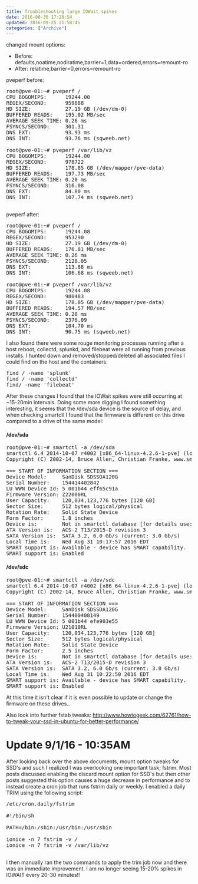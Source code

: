 ```yaml
---
title: Troubleshooting large IOWait spikes
date: 2016-08-30 17:28:54
updated: 2016-09-25 21:58:45
categories: ["Archive"]
---
```


[1]: http://serverfault.com/questions/12679/can-anyone-explain-precisely-what-iowait-is

[2]: http://serverfault.com/questions/573396/centos6-and-long-wait-io-time-on-jbd2-dm-0-8

[3]: http://serverfault.com/questions/363355/io-wait-causing-so-much-slowdown-ext4-jdb2-at-99-io-during-mysql-commit

[4]: https://wiki.debian.org/fstab

[5]: https://forum.proxmox.com/threads/pveperf-very-bad-fsyncs-second.17249/

changed mount options:

- Before: defaults,noatime,nodiratime,barrier=1,data=ordered,errors=remount-ro
- After: relatime,barrier=0,errors=remount-ro

pveperf before:
<pre class="prettyprint">
root@pve-01:~# pveperf /
CPU BOGOMIPS:      19244.00
REGEX/SECOND:      959888
HD SIZE:           27.19 GB (/dev/dm-0)
BUFFERED READS:    195.02 MB/sec
AVERAGE SEEK TIME: 0.26 ms
FSYNCS/SECOND:     301.31
DNS EXT:           93.93 ms
DNS INT:           93.76 ms (sqweeb.net)

root@pve-01:~# pveperf /var/lib/vz
CPU BOGOMIPS:      19244.00
REGEX/SECOND:      978722
HD SIZE:           178.85 GB (/dev/mapper/pve-data)
BUFFERED READS:    197.73 MB/sec
AVERAGE SEEK TIME: 0.20 ms
FSYNCS/SECOND:     316.08
DNS EXT:           84.80 ms
DNS INT:           107.74 ms (sqweeb.net)

</pre>

pveperf after:
<pre class="prettyprint">
root@pve-01:~# pveperf /
CPU BOGOMIPS:      19244.08
REGEX/SECOND:      953290
HD SIZE:           27.19 GB (/dev/dm-0)
BUFFERED READS:    176.81 MB/sec
AVERAGE SEEK TIME: 0.26 ms
FSYNCS/SECOND:     2128.05
DNS EXT:           113.88 ms
DNS INT:           106.68 ms (sqweeb.net)

root@pve-01:~# pveperf /var/lib/vz
CPU BOGOMIPS:      19244.08
REGEX/SECOND:      980483
HD SIZE:           178.85 GB (/dev/mapper/pve-data)
BUFFERED READS:    194.57 MB/sec
AVERAGE SEEK TIME: 0.20 ms
FSYNCS/SECOND:     2376.09
DNS EXT:           104.70 ms
DNS INT:           90.75 ms (sqweeb.net)
</pre>

I also found there were some rouge monitoring processes running after a host reboot, collectd, splunkd, and filebeat were all running from previous installs. I hunted down and removed/stopped/deleted all associated files I could find on the host and the containers.

<pre class="prettyprint">
find / -name 'splunk'
find / -name 'collectd'
find/ -name 'filebeat'
</pre>

After these changes I found that the IOWait spikes were still occurring at ~15-20min intervals. Doing some more digging I found something interesting, it seems that the /dev/sda device is the source of delay, and when checking smartctl I found that the firmware is different on this drive compared to a drive of the same model:

#### /dev/sda
<pre class="prettyprint">
root@pve-01:~# smartctl -a /dev/sda
smartctl 6.4 2014-10-07 r4002 [x86_64-linux-4.2.6-1-pve] (local build)
Copyright (C) 2002-14, Bruce Allen, Christian Franke, www.smartmontools.org

=== START OF INFORMATION SECTION ===
Device Model:     SanDisk SDSSDA120G
Serial Number:    154414402842
LU WWN Device Id: 5 001b44 eff65c91a
Firmware Version: Z22000RL
User Capacity:    120,034,123,776 bytes [120 GB]
Sector Size:      512 bytes logical/physical
Rotation Rate:    Solid State Device
Form Factor:      1.8 inches
Device is:        Not in smartctl database [for details use: -P showall]
ATA Version is:   ACS-2 T13/2015-D revision 3
SATA Version is:  SATA 3.2, 6.0 Gb/s (current: 3.0 Gb/s)
Local Time is:    Wed Aug 31 10:17:57 2016 EDT
SMART support is: Available - device has SMART capability.
SMART support is: Enabled
</pre>

#### /dev/sdc
<pre class="prettyprint">
root@pve-01:~# smartctl -a /dev/sdc
smartctl 6.4 2014-10-07 r4002 [x86_64-linux-4.2.6-1-pve] (local build)
Copyright (C) 2002-14, Bruce Allen, Christian Franke, www.smartmontools.org

=== START OF INFORMATION SECTION ===
Device Model:     SanDisk SDSSDA120G
Serial Number:    154400408149
LU WWN Device Id: 5 001b44 efe903e55
Firmware Version: U21010RL
User Capacity:    120,034,123,776 bytes [120 GB]
Sector Size:      512 bytes logical/physical
Rotation Rate:    Solid State Device
Form Factor:      2.5 inches
Device is:        Not in smartctl database [for details use: -P showall]
ATA Version is:   ACS-2 T13/2015-D revision 3
SATA Version is:  SATA 3.2, 6.0 Gb/s (current: 3.0 Gb/s)
Local Time is:    Wed Aug 31 10:22:50 2016 EDT
SMART support is: Available - device has SMART capability.
SMART support is: Enabled
</pre>

At this time it isn't clear if it is even possible to update or change the firmware on these drives..

Also look into further fstab tweaks:
http://www.howtogeek.com/62761/how-to-tweak-your-ssd-in-ubuntu-for-better-performance/

# Update 9/1/16 - 10:35AM

After looking back over the above documents, mount option tweaks for SSD's and such I realized I was overlooking one important task; fstrim. Most posts discussed enabling the discard mount option for SSD's but then other posts suggested this option causes a huge decrease in performance and to instead create a cron job that runs fstrim daily or weekly. I enabled a daily TRIM using the following script:

<pre class="prettyprint">
/etc/cron.daily/fstrim

#!/bin/sh

PATH=/bin:/sbin:/usr/bin:/usr/sbin

ionice -n 7 fstrim -v /
ionice -n 7 fstrim -v /var/lib/vz

</pre>

I then manually ran the two commands to apply the trim job now and there was an immediate improvement. I am no longer seeing 15-20% spikes in IOWAIT every 20-30 minutes!!